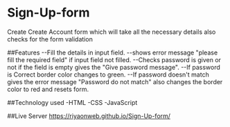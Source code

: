 # Sign-Up-form
Create Create Account form which will take all the necessary details also checks for the form validation

##Features
--Fill the details in input field.
--shows error message "please fill the required field" if input field not filled.
--Checks password is given or not if the field is empty gives the "Give password message".
--If password is Correct border color changes to green.
--If password doesn't match gives the error message "Password do not match" also 
changes the border color to red and resets form.

##Technology used
-HTML
-CSS
-JavaScript

##Live Server
https://riyaonweb.github.io/Sign-Up-form/